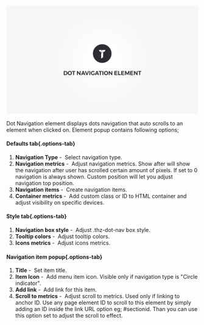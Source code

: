 <div class="thz-doc-image max">
<a class="thz-lightbox mfp-iframe" href="https://www.youtube.com/watch?v=VmD0arYRTSw" data-mfp-title="Creatus WordPress Theme Dot Navigation Element" data-modal-size="large">
	<img src="../../docs-media/splash-dot-navigation-element.jpg" alt="Creatus WordPress Theme Dot Navigation Element" />
</a>
</div>

Dot Navigation element displays dots navigation that auto scrolls to an element when clicked on. Element popup contains following options;

#### Defaults tab{.options-tab}
1. __Navigation Type__&nbsp;-&nbsp; Select navigation type.
1. __Navigation metrics__&nbsp;-&nbsp; Adjust navigation metrics. Show after will show the navigation after user has scrolled certain amount of pixels. If set to 0 navigation is always shown. Custom position will let you adjust navigation top position.
1. __Navigation items__&nbsp;-&nbsp; Create navigation items.
1. __Container metrics__&nbsp;-&nbsp; Add custom class or ID to HTML container and adjust visibility on specific devices.

#### Style tab{.options-tab}
1. __Navigation box style__&nbsp;-&nbsp; Adjust .thz-dot-nav box style.
1. __Tooltip colors__&nbsp;-&nbsp; Adjust tooltip colors.
1. __Icons metrics__&nbsp;-&nbsp; Adjust icons metrics.

#### Navigation item popup{.options-tab}
1. __Title__&nbsp;-&nbsp; Set item title.
1. __Item Icon__&nbsp;-&nbsp; Add menu item icon. Visible only if navigation type is "Circle indicator".
1. __Add link__&nbsp;-&nbsp; Add link for this item.
1. __Scroll to metrics__&nbsp;-&nbsp; Adjust scroll to metrics. Used only if linking to anchor ID. Use any page element ID to scroll to this element by simply adding an ID inside the link URL option eg; #sectionid. Than you can use this option set to adjust the scroll to effect.